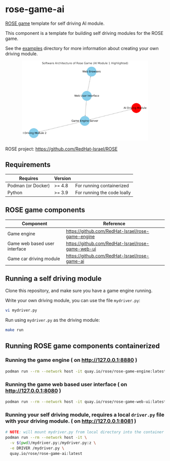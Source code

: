# rose-game-ai
[ROSE game](https://github.com/RedHat-Israel/ROSE) template for self driving AI module.

This component is a template for building self driving modules for the ROSE game.

See the [examples](/examples) directory for more information about creating your own
driving module.

<p align="center">
  <img src="ai.png" alt="rose game components diagram" width="400"/>
</p>

ROSE project: https://github.com/RedHat-Israel/ROSE

## Requirements

 Requires | Version | |
----------|---------| ---- |
 Podman (or Docker) | >= 4.8 | For running containerized |
 Python   | >= 3.9  | For running the code loally |

## ROSE game components

Component | Reference |
----------|-----------|
Game engine | https://github.com/RedHat-Israel/rose-game-engine |
Game web based user interface | https://github.com/RedHat-Israel/rose-game-web-ui |
Game car driving module | https://github.com/RedHat-Israel/rose-game-ai |

## Running a self driving module

Clone this repository, and make sure you have a game engine running.

Write your own driving module, you can use the file `mydriver.py`:

```bash
vi mydriver.py
```

Run using `mydriver.py` as the driving module:

```bash
make run
```

## Running ROSE game components containerized

### Running the game engine ( on http://127.0.0.1:8880 )

``` bash
podman run --rm --network host -it quay.io/rose/rose-game-engine:latest
```

### Running the game web based user interface ( on http://127.0.0.1:8080 )

``` bash
podman run --rm --network host -it quay.io/rose/rose-game-web-ui:latest
```

### Running your self driving module, requires a local `driver.py` file with your driving module. ( on http://127.0.0.1:8081 )

``` bash
# NOTE: will mount mydriver.py from local directory into the container file system
podman run --rm --network host -it \
  -v $(pwd)/mydriver.py:/mydriver.py:z \
  -e DRIVER /mydriver.py \
  quay.io/rose/rose-game-ai:latest
```
